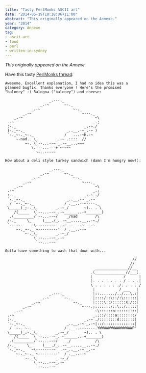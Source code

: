 ```yaml
---
title: "Tasty PerlMonks ASCII art"
date: "2014-05-19T18:18:06+11:00"
abstract: "This originally appeared on the Annexe."
year: "2014"
category: Annexe
tag:
- ascii-art
- food
- perl
- written-in-sydney
---
```

*This originally appeared on the Annexe.*

Have this tasty [PerlMonks thread](http://www.perlmonks.org/?node_id=904238):

    Awesome. Excellent explanation, I had no idea this was a
    planned bugfix. Thanks everyone ! Here's the promised 
    "baloney" :) Balogna ("baloney") and cheese:
        
                        _.---._
                    _.-~       ~-._
                _.-~               ~-._
            _.-~                       ~---._
        _.-~                                 ~\
     .-~                                    _.;
     :-._                               _.-~./
     }-._~-._                   _..__.-~_.-~ )
     `-._~-._~-._              /   ...-~H.-~
         ~-nad.._\.        _.-~ .::::  //
             ~-. \`--...--~ _.-~__...==~
                \.`--...---+-~~~~~
                  ~-..----~
        
    How about a deli style turkey sandwich (damn I'm hungry now!):
        
                        _.---._
                    _.-~       ~-._
                _.-~               ~-._
            _.-~                       ~---._
        _.-~                                 ~\
     .-~                                    _.;
     :-._                               _.-~ ./
     `-._~-._                   _..__.-~ _.-~
      /  ~-._~-._              / .__..--~----._
     \_____(_;-._\.        _.-~_/       ~).. . \
        /(_____  \`--...--~_.-~______..-+_______)
      .(_________/`--...--~/    _/nad        /\
     /-._     \_     (___./_..-~__.....__..-~./
     `-._~-._   ~\--------~  .-~_..__.-~ _.-~
         ~-._~-._ ~---------'  / .__..--~
             ~-._\.        _.-~_/
                 \`--...--~_.-~
                  `--...--~
        
    Gotta have something to wash that down with...
                                                               _
                                                              //
                                                             //
                                             _______________//__
                                           .(______________//___).
                                           |              /      |
                                           |. . . . . . . / . . .|
                                           \ . . . . . ./. . . . /
                                            |           / ___   |
                        _.---._             |::......./../...\.:|
                    _.-~       ~-._         |::::/::\::/:\::::::|
                _.-~               ~-._     |::::\::/::::::X:/::|
            _.-~                       ~---.;:::::::/::\::/:::::|
        _.-~                                 ~\::::::n::::::::::|
     .-~                                    _.;::/::::a::::::::/
     :-._                               _.-~ ./::::::::d:::::::|
     `-._~-._                   _..__.-~ _.-~|::/::::::::::::::|
      /  ~-._~-._              / .__..--~----.YWWWWWWWWWWWWWWWP'
     \_____(_;-._\.        _.-~_/       ~).. . \
        /(_____  \`--...--~_.-~______..-+_______)
      .(_________/`--...--~/    _/           /\
     /-._     \_     (___./_..-~__.....__..-~./
     `-._~-._   ~\--------~  .-~_..__.-~ _.-~
         ~-._~-._ ~---------'  / .__..--~
             ~-._\.        _.-~_/
                 \`--...--~_.-~
                  `--...--~

